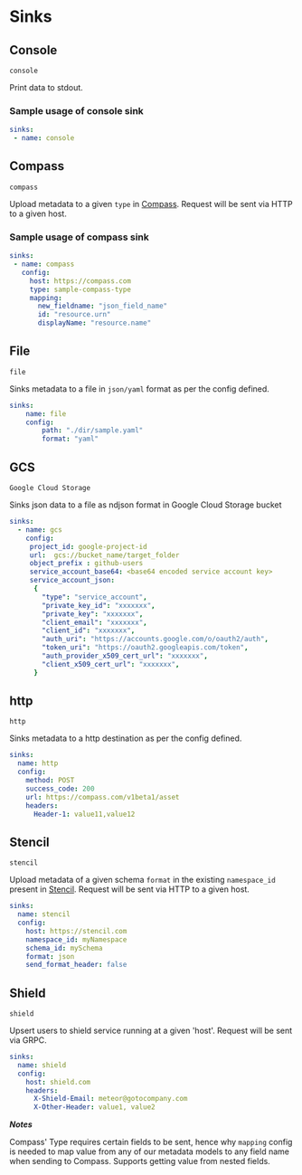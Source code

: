 # Sinks

## Console

`console`

Print data to stdout.

### Sample usage of console sink

```yaml
sinks:
 - name: console
```

## Compass

`compass`

Upload metadata to a given `type` in [Compass](https://github.com/goto/meteor/tree/cb12c3ecf8904cf3f4ce365ca8981ccd132f35d0/docs/reference/github.com/goto/compass/README.md). Request will be sent via HTTP to a given host.

### Sample usage of compass sink

```yaml
sinks:
 - name: compass
   config:
     host: https://compass.com
     type: sample-compass-type
     mapping:
       new_fieldname: "json_field_name"
       id: "resource.urn"
       displayName: "resource.name"
```

## File

`file`

Sinks metadata to a file in `json/yaml` format as per the config defined.

```yaml
sinks:
    name: file
    config:
        path: "./dir/sample.yaml"
        format: "yaml"
```
## GCS

`Google Cloud Storage`

Sinks json data to a file as ndjson format in Google Cloud Storage bucket

```yaml
sinks:
  - name: gcs
    config:
     project_id: google-project-id
     url:  gcs://bucket_name/target_folder
     object_prefix : github-users
     service_account_base64: <base64 encoded service account key>
     service_account_json:
      {
        "type": "service_account",
        "private_key_id": "xxxxxxx",
        "private_key": "xxxxxxx",
        "client_email": "xxxxxxx",
        "client_id": "xxxxxxx",
        "auth_uri": "https://accounts.google.com/o/oauth2/auth",
        "token_uri": "https://oauth2.googleapis.com/token",
        "auth_provider_x509_cert_url": "xxxxxxx",
        "client_x509_cert_url": "xxxxxxx",
      }
```

## http

`http`

Sinks metadata to a http destination as per the config defined.

```yaml
sinks:
  name: http
  config:
    method: POST
    success_code: 200
    url: https://compass.com/v1beta1/asset
    headers:
      Header-1: value11,value12
```

## Stencil

`stencil`

Upload metadata of a given schema `format` in the existing `namespace_id` present in [Stencil](https://github.com/goto/meteor/tree/cb12c3ecf8904cf3f4ce365ca8981ccd132f35d0/docs/reference/github.com/goto/stencil/README.md). Request will be sent via HTTP to a given host.

```yaml
sinks:
  name: stencil
  config:
    host: https://stencil.com
    namespace_id: myNamespace
    schema_id: mySchema
    format: json
    send_format_header: false
```

## Shield

`shield`

Upsert users to shield service running at a given 'host'. Request will be sent via GRPC.

```yaml
sinks:
  name: shield
  config:
    host: shield.com
    headers:
      X-Shield-Email: meteor@gotocompany.com
      X-Other-Header: value1, value2
```

_**Notes**_

Compass' Type requires certain fields to be sent, hence why `mapping` config is needed to map value from any of our metadata models to any field name when sending to Compass. Supports getting value from nested fields.
